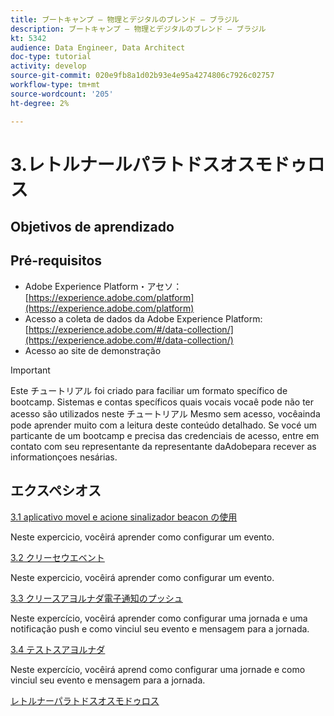 ```yaml
---
title: ブートキャンプ — 物理とデジタルのブレンド — ブラジル
description: ブートキャンプ — 物理とデジタルのブレンド — ブラジル
kt: 5342
audience: Data Engineer, Data Architect
doc-type: tutorial
activity: develop
source-git-commit: 020e9fb8a1d02b93e4e95a4274806c7926c02757
workflow-type: tm+mt
source-wordcount: '205'
ht-degree: 2%

---
```


# 3.レトルナールパラトドスオスモドゥロス

## Objetivos de aprendizado

## Pré-requisitos

- Adobe Experience Platform・アセソ：  [https://experience.adobe.com/platform](https://experience.adobe.com/platform)
- Acesso a coleta de dados da Adobe Experience Platform: [https://experience.adobe.com/#/data-collection/](https://experience.adobe.com/#/data-collection/)
- Acesso ao site de demonstração

>[!IMPORTANT]
>
>Este チュートリアル foi criado para faciliar um formato specífico de bootcamp. Sistemas e contas specíficos quais vocais vocaê pode não ter acesso são utilizados neste チュートリアル Mesmo sem acesso, vocêainda pode aprender muito com a leitura deste conteúdo detalhado. Se vocé um particante de um bootcamp e precisa das credenciais de acesso, entre em contato com seu representante da representante daAdobepara recever as informationçoes nesárias.

## エクスペシオス

[3.1 aplicativo movel e acione sinalizador beacon の使用](./ex1.md)

Neste expercicio, vocêirá aprender como configurar um evento.

[3.2 クリーセウエベント](./ex2.md)

Neste expercicio, vocêirá aprender como configurar um evento.

[3.3 クリースアヨルナダ電子通知のプッシュ](./ex3.md)

Neste expercício, vocêirá aprender como configurar uma jornada e uma notificação push e como vinciul seu evento e mensagem para a jornada.

[3.4 テストスアヨルナダ](./ex4.md)

Neste expercício, vocêirá aprend como configurar uma jornade e como vinciul seu evento e mensagem para a jornada.

[レトルナーパラトドスオスモドゥロス](../../overview.md)
